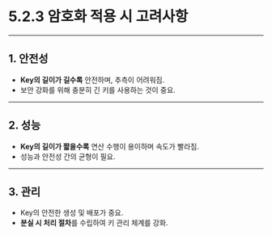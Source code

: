 # 5.2.3 암호화 적용 시 고려사항

---

## 1. 안전성
- **Key의 길이가 길수록** 안전하며, 추측이 어려워짐.
- 보안 강화를 위해 충분히 긴 키를 사용하는 것이 중요.

---

## 2. 성능
- **Key의 길이가 짧을수록** 연산 수행이 용이하며 속도가 빨라짐.
- 성능과 안전성 간의 균형이 필요.

---

## 3. 관리
- Key의 안전한 생성 및 배포가 중요.
- **분실 시 처리 절차**를 수립하여 키 관리 체계를 강화.
